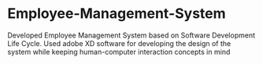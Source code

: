 # Employee-Management-System
Developed Employee Management System based on Software Development Life Cycle. Used adobe XD software for developing the design of the system while keeping human-computer interaction concepts in mind
